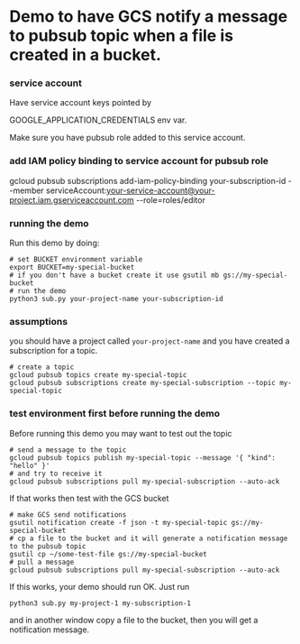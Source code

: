 # Demo to have GCS notify a message to pubsub topic when a file is created in a bucket.

### service account

Have service account keys pointed by 

GOOGLE_APPLICATION_CREDENTIALS env var.

Make sure you have pubsub role added to this service account.

### add IAM policy binding to service account for pubsub role

gcloud pubsub subscriptions add-iam-policy-binding  your-subscription-id --member serviceAccount:your-service-account@your-project.iam.gserviceaccount.com --role=roles/editor


### running the demo
Run this demo by doing:

```
# set BUCKET environment variable
export BUCKET=my-special-bucket
# if you don't have a bucket create it use gsutil mb gs://my-special-bucket
# run the demo
python3 sub.py your-project-name your-subscription-id 
```

### assumptions
you should have a project called `your-project-name` and you have created a subscription for a topic.

```
# create a topic
gcloud pubsub topics create my-special-topic
gcloud pubsub subscriptions create my-special-subscription --topic my-special-topic
```

### test environment first before running the demo
Before running this demo you may want to test out the topic

```
# send a message to the topic
gcloud pubsub topics publish my-special-topic --message '{ "kind": "hello" }'
# and try to receive it
gcloud pubsub subscriptions pull my-special-subscription --auto-ack
```

If that works then test with the GCS bucket

```
# make GCS send notifications
gsutil notification create -f json -t my-special-topic gs://my-special-bucket
# cp a file to the bucket and it will generate a notification message to the pubsub topic
gsutil cp ~/some-test-file gs://my-special-bucket
# pull a message
gcloud pubsub subscriptions pull my-special-subscription --auto-ack
```

If this works, your demo should run OK.
Just run

```
python3 sub.py my-project-1 my-subscription-1
```

and in another window copy a file to the bucket, then you will get a notification message.

